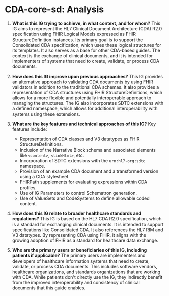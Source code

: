 # CDA-core-sd: Analysis

1.  **What is this IG trying to achieve, in what context, and for whom?** This IG aims to represent the HL7 Clinical Document Architecture (CDA) R2.0 specification using FHIR Logical Models expressed as FHIR StructureDefinition instances. Its primary goal is to support the Consolidated CDA specification, which uses these logical structures for its templates. It also serves as a base for other CDA-based guides. The context is the exchange of clinical documents, and it is intended for implementers of systems that need to create, validate, or process CDA documents.

2.  **How does this IG improve upon previous approaches?** This IG provides an alternative approach to validating CDA documents by using FHIR validators in addition to the traditional CDA schemas. It also provides a representation of CDA structures using FHIR StructureDefinitions, which allows for a more flexible and potentially interoperable approach to managing the structures. The IG also incorporates SDTC extensions with a defined namespace, which allows for additional interoperability with systems using these extensions.

3.  **What are the key features and technical approaches of this IG?** Key features include:
    *   Representation of CDA classes and V3 datatypes as FHIR StructureDefinitions.
    *   Inclusion of the Narrative Block schema and associated elements like `<content>`, `<linkHtml>`, etc.
    *   Incorporation of SDTC extensions with the `urn:hl7-org:sdtc` namespace.
    *   Provision of an example CDA document and a transformed version using a CDA stylesheet.
    *   FHIRPath supplements for evaluating expressions within CDA profiles.
    *   Use of IG Parameters to control Schematron generation.
    *   Use of ValueSets and CodeSystems to define allowable coded content.

4.  **How does this IG relate to broader healthcare standards and regulations?** This IG is based on the HL7 CDA R2.0 specification, which is a standard for exchanging clinical documents. It is intended to support specifications like Consolidated CDA. It also references the HL7 RIM and V3 datatypes. By representing CDA using FHIR, it aligns with the growing adoption of FHIR as a standard for healthcare data exchange.

5.  **Who are the primary users or beneficiaries of this IG, including patients if applicable?** The primary users are implementers and developers of healthcare information systems that need to create, validate, or process CDA documents. This includes software vendors, healthcare organizations, and standards organizations that are working with CDA. While patients don't directly use the IG, they indirectly benefit from the improved interoperability and consistency of clinical documents that this guide enables.
